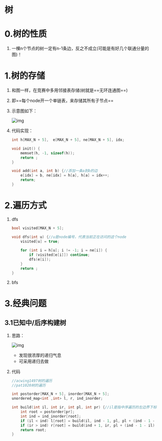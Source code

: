# 树

# 0.树的性质

1. 一棵n个节点的树一定有n-1条边，反之不成立(可能是有好几个联通分量的图)！





# 1.树的存储

1. 和图一样，在竞赛中多用邻接表存储(树就是==无环连通图==)

2. 即==每个node开一个单链表，来存储其所有子节点==

3. 示意图如下：

   ![img](https://wx4.sinaimg.cn/mw690/005LasY6gy1go3mj3y4xgj30la0djdic.jpg)

4. 代码实现：

   ```c++
   int h[MAX_N + 5],  e[MAX_N + 5], ne[MAX_N + 5], idx;
   
   void init() {
       memset(h, -1, sizeof(h));
       return ;
   }
   
   void add(int a, int b) {//添加一条a到b的边
       e[idx] = b, ne[idx] = h[a], h[a] = idx++;
       return; 
   }
   ```

   

# 2.遍历方式

1. dfs

   ```c++
   bool visited[MAX_N + 5];
   
   void dfs(int u) {//u是node编号，代表当前正在访问的这个node
       visited[u] = true;
       
       for (int i = h[u]; i != -1; i = ne[i]) {
           if (visited[e[i]]) continue;
           dfs(e[i]);
       }
       return ;
   }
   ```

   

2. bfs







# 3.经典问题

## 3.1已知中/后序构建树

1. 思路：

   ![img](https://wx4.sinaimg.cn/mw690/005LasY6gy1go3n2f1x9vj30t30dmdkf.jpg)

   + 发现很浓厚的递归气息
   + 可采用递归去做

2. 代码

   ```c++
   //acwing1497树的遍历
   //pat1020树的遍历
   
   int postorder[MAX_N + 5], inorder[MAX_N + 5];
   unordered_map<int ,int> l, r, ind_inorder;
   
   int build(int il, int ir, int pl, int pr) {//il是指中序遍历的左边界下标
       int root = postorder[pr];
       int ind = ind_inorder[root];
       if (il < ind) l[root] = build(il, ind - 1, pl, pl + (ind - 1 - il));//如果左子树存在
       if (ir > ind) r[root] = build(ind + 1, ir, pl + (ind - 1 - il) + 1, pr - 1);//如果右子树存在
       return root;
   }
   ```

   